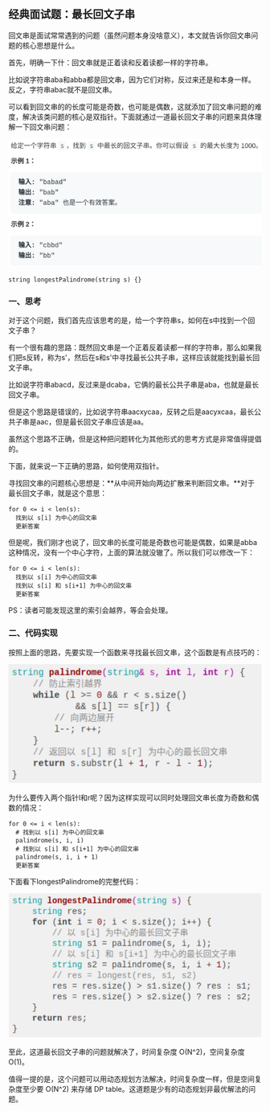 ## 经典面试题：最长回文子串

回文串是面试常常遇到的问题（虽然问题本身没啥意义），本文就告诉你回文串问题的核心思想是什么。

首先，明确一下什：回文串就是正着读和反着读都一样的字符串。

比如说字符串aba和abba都是回文串，因为它们对称，反过来还是和本身一样。反之，字符串abac就不是回文串。

可以看到回文串的的长度可能是奇数，也可能是偶数，这就添加了回文串问题的难度，解决该类问题的核心是双指针。下面就通过一道最长回文子串的问题来具体理解一下回文串问题：

![](1.jpg)

```
string longestPalindrome(string s) {}
```

### 一、思考

对于这个问题，我们首先应该思考的是，给一个字符串s，如何在s中找到一个回文子串？

有一个很有趣的思路：既然回文串是一个正着反着读都一样的字符串，那么如果我们把s反转，称为s'，然后在s和s'中寻找最长公共子串，这样应该就能找到最长回文子串。

比如说字符串abacd，反过来是dcaba，它俩的最长公共子串是aba，也就是最长回文子串。

但是这个思路是错误的，比如说字符串aacxycaa，反转之后是aacyxcaa，最长公共子串是aac，但是最长回文子串应该是aa。

虽然这个思路不正确，但是这种把问题转化为其他形式的思考方式是非常值得提倡的。

下面，就来说一下正确的思路，如何使用双指针。

寻找回文串的问题核心思想是：**从中间开始向两边扩散来判断回文串。**对于最长回文子串，就是这个意思：

```
for 0 <= i < len(s):
  找到以 s[i] 为中心的回文串
  更新答案
```

但是呢，我们刚才也说了，回文串的长度可能是奇数也可能是偶数，如果是abba这种情况，没有一个中心字符，上面的算法就没辙了。所以我们可以修改一下：

```
for 0 <= i < len(s):
  找到以 s[i] 为中心的回文串
  找到以 s[i] 和 s[i+1] 为中心的回文串
  更新答案
```

PS：读者可能发现这里的索引会越界，等会会处理。

### 二、代码实现

按照上面的思路，先要实现一个函数来寻找最长回文串，这个函数是有点技巧的：

![](2.jpg)

为什么要传入两个指针l和r呢？因为这样实现可以同时处理回文串长度为奇数和偶数的情况：

```
for 0 <= i < len(s):
  # 找到以 s[i] 为中心的回文串
  palindrome(s, i, i)
  # 找到以 s[i] 和 s[i+1] 为中心的回文串
  palindrome(s, i, i + 1)
  更新答案
```

下面看下longestPalindrome的完整代码：

![](3.jpg)

至此，这道最长回文子串的问题就解决了，时间复杂度 O(N^2)，空间复杂度 O(1)。

值得一提的是，这个问题可以用动态规划方法解决，时间复杂度一样，但是空间复杂度至少要 O(N^2) 来存储 DP table。这道题是少有的动态规划非最优解法的问题。